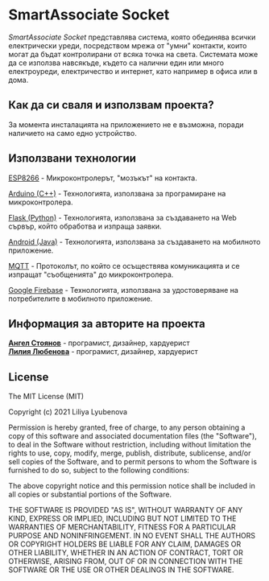 # **SmartAssociate Socket**

*SmartAssociate Socket* представлява система, която обединява всички електрически уреди, посредством мрежа от "умни" контакти, които могат да бъдат контролирани от всяка точка на света. Системата може да се използва навсякъде, където са налични един или много електроуреди, електричество и интернет, като например в офиса или в дома.

## Как да си сваля и използвам проекта?

За момента инсталацията на приложението не е възможна, поради наличието на само едно устройство.

## Използвани технологии

[ESP8266](https://www.espressif.com/en/products/socs/esp8266) - Микроконтролерът, "мозъкът" на контакта.

[Arduino (C++)](https://www.arduino.cc/) - Технологията, използвана за програмиране на микроконтролера.

[Flask (Python)](https://flask.palletsprojects.com/en/1.1.x/) - Технологията, използвана за създаването на Web сървър, който обработва и изпраща заявки.

[Android (Java)](https://developer.android.com/) - Технологията, използвана за създаването на мобилното приложение.

[MQTT](https://mqtt.org/) - Протоколът, по който се осъществява комуникацията и се изпращат "съобщенията" до микроконтролера.

[Google Firebase](https://firebase.google.com/) - Технологията, използвана за удостоверяване на потребителите в мобилното приложение.

## Информация за авторите на проекта

[**Ангел Стоянов**](https://github.com/AngelStoyanov33) - програмист, дизайнер, хардуерист
</br>
[**Лилия Любенова**](https://github.com/Lilly7777) - програмист, дизайнер, хардуерист

## License

The MIT License (MIT)

Copyright (c) 2021 Liliya Lyubenova

Permission is hereby granted, free of charge, to any person obtaining a copy of this software and associated documentation files (the "Software"), to deal in the Software without restriction, including without limitation the rights to use, copy, modify, merge, publish, distribute, sublicense, and/or sell copies of the Software, and to permit persons to whom the Software is furnished to do so, subject to the following conditions:

The above copyright notice and this permission notice shall be included in all copies or substantial portions of the Software.

THE SOFTWARE IS PROVIDED "AS IS", WITHOUT WARRANTY OF ANY KIND, EXPRESS OR IMPLIED, INCLUDING BUT NOT LIMITED TO THE WARRANTIES OF MERCHANTABILITY, FITNESS FOR A PARTICULAR PURPOSE AND NONINFRINGEMENT. IN NO EVENT SHALL THE AUTHORS OR COPYRIGHT HOLDERS BE LIABLE FOR ANY CLAIM, DAMAGES OR OTHER LIABILITY, WHETHER IN AN ACTION OF CONTRACT, TORT OR OTHERWISE, ARISING FROM, OUT OF OR IN CONNECTION WITH THE SOFTWARE OR THE USE OR OTHER DEALINGS IN THE SOFTWARE.
